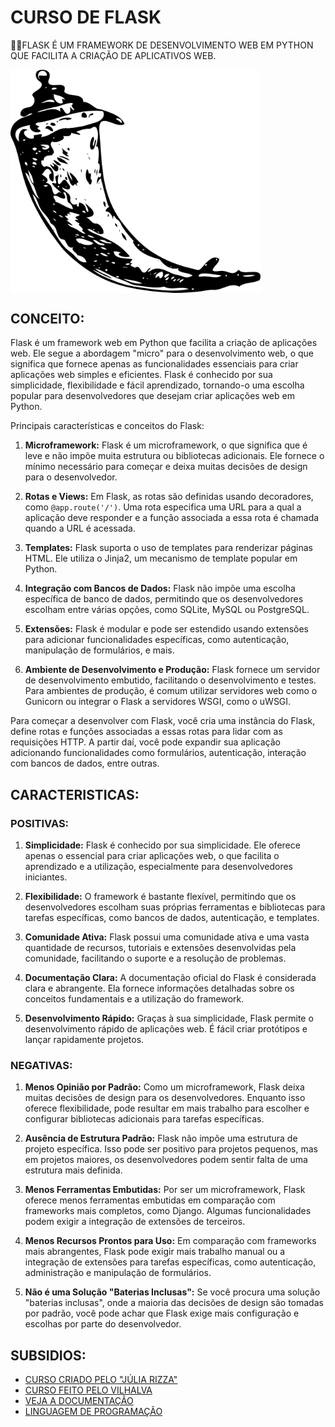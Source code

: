 # CURSO DE FLASK
👨‍⚖️FLASK É UM FRAMEWORK DE DESENVOLVIMENTO WEB EM PYTHON QUE FACILITA A CRIAÇÃO DE APLICATIVOS WEB.

<img src="FOTO.png" align="center" width="400"> <br>

## CONCEITO:
Flask é um framework web em Python que facilita a criação de aplicações web. Ele segue a abordagem "micro" para o desenvolvimento web, o que significa que fornece apenas as funcionalidades essenciais para criar aplicações web simples e eficientes. Flask é conhecido por sua simplicidade, flexibilidade e fácil aprendizado, tornando-o uma escolha popular para desenvolvedores que desejam criar aplicações web em Python.

Principais características e conceitos do Flask:

1. **Microframework:** Flask é um microframework, o que significa que é leve e não impõe muita estrutura ou bibliotecas adicionais. Ele fornece o mínimo necessário para começar e deixa muitas decisões de design para o desenvolvedor.

2. **Rotas e Views:** Em Flask, as rotas são definidas usando decoradores, como `@app.route('/')`. Uma rota especifica uma URL para a qual a aplicação deve responder e a função associada a essa rota é chamada quando a URL é acessada.

3. **Templates:** Flask suporta o uso de templates para renderizar páginas HTML. Ele utiliza o Jinja2, um mecanismo de template popular em Python.

4. **Integração com Bancos de Dados:** Flask não impõe uma escolha específica de banco de dados, permitindo que os desenvolvedores escolham entre várias opções, como SQLite, MySQL ou PostgreSQL.

5. **Extensões:** Flask é modular e pode ser estendido usando extensões para adicionar funcionalidades específicas, como autenticação, manipulação de formulários, e mais.

6. **Ambiente de Desenvolvimento e Produção:** Flask fornece um servidor de desenvolvimento embutido, facilitando o desenvolvimento e testes. Para ambientes de produção, é comum utilizar servidores web como o Gunicorn ou integrar o Flask a servidores WSGI, como o uWSGI.

Para começar a desenvolver com Flask, você cria uma instância do Flask, define rotas e funções associadas a essas rotas para lidar com as requisições HTTP. A partir daí, você pode expandir sua aplicação adicionando funcionalidades como formulários, autenticação, interação com bancos de dados, entre outras.

## CARACTERISTICAS:
### POSITIVAS:
1. **Simplicidade:** Flask é conhecido por sua simplicidade. Ele oferece apenas o essencial para criar aplicações web, o que facilita o aprendizado e a utilização, especialmente para desenvolvedores iniciantes.

2. **Flexibilidade:** O framework é bastante flexível, permitindo que os desenvolvedores escolham suas próprias ferramentas e bibliotecas para tarefas específicas, como bancos de dados, autenticação, e templates.

3. **Comunidade Ativa:** Flask possui uma comunidade ativa e uma vasta quantidade de recursos, tutoriais e extensões desenvolvidas pela comunidade, facilitando o suporte e a resolução de problemas.

4. **Documentação Clara:** A documentação oficial do Flask é considerada clara e abrangente. Ela fornece informações detalhadas sobre os conceitos fundamentais e a utilização do framework.

5. **Desenvolvimento Rápido:** Graças à sua simplicidade, Flask permite o desenvolvimento rápido de aplicações web. É fácil criar protótipos e lançar rapidamente projetos.

### NEGATIVAS:
1. **Menos Opinião por Padrão:** Como um microframework, Flask deixa muitas decisões de design para os desenvolvedores. Enquanto isso oferece flexibilidade, pode resultar em mais trabalho para escolher e configurar bibliotecas adicionais para tarefas específicas.

2. **Ausência de Estrutura Padrão:** Flask não impõe uma estrutura de projeto específica. Isso pode ser positivo para projetos pequenos, mas em projetos maiores, os desenvolvedores podem sentir falta de uma estrutura mais definida.

3. **Menos Ferramentas Embutidas:** Por ser um microframework, Flask oferece menos ferramentas embutidas em comparação com frameworks mais completos, como Django. Algumas funcionalidades podem exigir a integração de extensões de terceiros.

4. **Menos Recursos Prontos para Uso:** Em comparação com frameworks mais abrangentes, Flask pode exigir mais trabalho manual ou a integração de extensões para tarefas específicas, como autenticação, administração e manipulação de formulários.

5. **Não é uma Solução "Baterias Inclusas":** Se você procura uma solução "baterias inclusas", onde a maioria das decisões de design são tomadas por padrão, você pode achar que Flask exige mais configuração e escolhas por parte do desenvolvedor.

## SUBSIDIOS:
- [CURSO CRIADO PELO "JÚLIA RIZZA"](https://youtube.com/playlist?list=PL3BqW_m3m6a05ALSBW02qDXmfDKIip2KX&si=FUGyHnvwFLMqTswj)
- [CURSO FEITO PELO VILHALVA](https://github.com/VILHALVA)
- [VEJA A DOCUMENTAÇÃO](https://flask.palletsprojects.com/en/3.0.x/)
- [LINGUAGEM DE PROGRAMAÇÃO](https://github.com/VILHALVA/CURSO-DE-PYTHON)